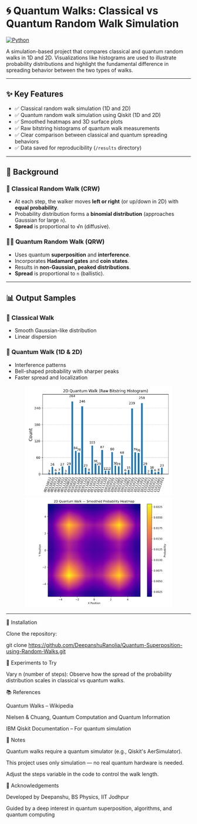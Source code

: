 # 🌀 Quantum Walks: Classical vs Quantum Random Walk Simulation

[![Python](https://img.shields.io/badge/python-3.10-blue.svg)](https://www.python.org/)

A simulation-based project that compares classical and quantum random walks in 1D and 2D. Visualizations like histograms are used to illustrate probability distributions and highlight the fundamental difference in spreading behavior between the two types of walks.


---

## ✨ Key Features

- ✅ Classical random walk simulation (1D and 2D)
- ✅ Quantum random walk simulation using Qiskit (1D and 2D)
- ✅ Smoothed heatmaps and 3D surface plots
- ✅ Raw bitstring histograms of quantum walk measurements
- ✅ Clear comparison between classical and quantum spreading behaviors
- ✅ Data saved for reproducibility (`/results` directory)

---

## 🔬 Background

### 🧍 Classical Random Walk (CRW)

- At each step, the walker moves **left or right** (or up/down in 2D) with **equal probability**.
- Probability distribution forms a **binomial distribution** (approaches Gaussian for large `n`).
- **Spread** is proportional to √n (diffusive).

### 🧑‍🚀 Quantum Random Walk (QRW)

- Uses quantum **superposition** and **interference**.
- Incorporates **Hadamard gates** and **coin states**.
- Results in **non-Gaussian, peaked distributions**.
- **Spread** is proportional to `n` (ballistic).

---

## 📊 Output Samples

### 📌 Classical Walk
- Smooth Gaussian-like distribution
- Linear dispersion

### 📌 Quantum Walk (1D & 2D)
- Interference patterns
- Bell-shaped probability with sharper peaks
- Faster spread and localization

<p align="center">
  <img src="results/quantum_2d/quantum_walk_2d_histogram.png" width="400" alt="Quantum Walk 2D Surface">
  <img src="results/quantum_2d/quantum_walk_2d_heatmap.png" width="400" alt="Quantum Walk 2D Heatmap">
</p>

---

🧪 Installation

Clone the repository:

git clone https://github.com/DeepanshuRanolia/Quantum-Superposition-using-Random-Walks.git

🧪 Experiments to Try

Vary n (number of steps): Observe how the spread of the probability distribution scales in classical vs quantum walks.

📚 References

Quantum Walks – Wikipedia

Nielsen & Chuang, Quantum Computation and Quantum Information

IBM Qiskit Documentation – For quantum simulation

📌 Notes

Quantum walks require a quantum simulator (e.g., Qiskit's AerSimulator).

This project uses only simulation — no real quantum hardware is needed.

Adjust the steps variable in the code to control the walk length.

🙌 Acknowledgements

Developed by Deepanshu, BS Physics, IIT Jodhpur

Guided by a deep interest in quantum superposition, algorithms, and quantum computing

